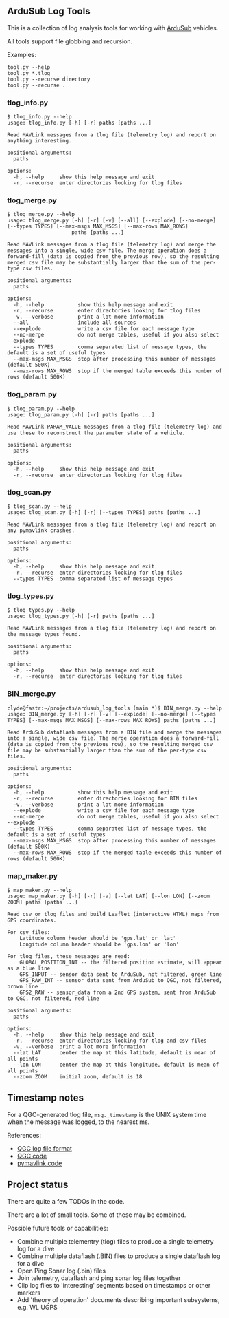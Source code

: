 ## ArduSub Log Tools

This is a collection of log analysis tools for working with [ArduSub](https://www.ardusub.com/) vehicles.

All tools support file globbing and recursion.

Examples:
~~~
tool.py --help
tool.py *.tlog
tool.py --recurse directory
tool.py --recurse .
~~~

### tlog_info.py

~~~
$ tlog_info.py --help
usage: tlog_info.py [-h] [-r] paths [paths ...]

Read MAVLink messages from a tlog file (telemetry log) and report on anything interesting.

positional arguments:
  paths

options:
  -h, --help     show this help message and exit
  -r, --recurse  enter directories looking for tlog files
~~~

### tlog_merge.py

~~~
$ tlog_merge.py --help
usage: tlog_merge.py [-h] [-r] [-v] [--all] [--explode] [--no-merge] [--types TYPES] [--max-msgs MAX_MSGS] [--max-rows MAX_ROWS]
                     paths [paths ...]

Read MAVLink messages from a tlog file (telemetry log) and merge the messages into a single, wide csv file. The merge operation does a
forward-fill (data is copied from the previous row), so the resulting merged csv file may be substantially larger than the sum of the per-
type csv files.

positional arguments:
  paths

options:
  -h, --help           show this help message and exit
  -r, --recurse        enter directories looking for tlog files
  -v, --verbose        print a lot more information
  --all                include all sources
  --explode            write a csv file for each message type
  --no-merge           do not merge tables, useful if you also select --explode
  --types TYPES        comma separated list of message types, the default is a set of useful types
  --max-msgs MAX_MSGS  stop after processing this number of messages (default 500K)
  --max-rows MAX_ROWS  stop if the merged table exceeds this number of rows (default 500K)
~~~

### tlog_param.py

~~~
$ tlog_param.py --help
usage: tlog_param.py [-h] [-r] paths [paths ...]

Read MAVLink PARAM_VALUE messages from a tlog file (telemetry log) and use these to reconstruct the parameter state of a vehicle.

positional arguments:
  paths

options:
  -h, --help     show this help message and exit
  -r, --recurse  enter directories looking for tlog files
~~~

### tlog_scan.py

~~~
$ tlog_scan.py --help
usage: tlog_scan.py [-h] [-r] [--types TYPES] paths [paths ...]

Read MAVLink messages from a tlog file (telemetry log) and report on any pymavlink crashes.

positional arguments:
  paths

options:
  -h, --help     show this help message and exit
  -r, --recurse  enter directories looking for tlog files
  --types TYPES  comma separated list of message types
~~~

### tlog_types.py

~~~
$ tlog_types.py --help
usage: tlog_types.py [-h] [-r] paths [paths ...]

Read MAVLink messages from a tlog file (telemetry log) and report on the message types found.

positional arguments:
  paths

options:
  -h, --help     show this help message and exit
  -r, --recurse  enter directories looking for tlog files
~~~

### BIN_merge.py

~~~
clyde@fastr:~/projects/ardusub_log_tools (main *)$ BIN_merge.py --help
usage: BIN_merge.py [-h] [-r] [-v] [--explode] [--no-merge] [--types TYPES] [--max-msgs MAX_MSGS] [--max-rows MAX_ROWS] paths [paths ...]

Read ArduSub dataflash messages from a BIN file and merge the messages into a single, wide csv file. The merge operation does a forward-fill
(data is copied from the previous row), so the resulting merged csv file may be substantially larger than the sum of the per-type csv files.

positional arguments:
  paths

options:
  -h, --help           show this help message and exit
  -r, --recurse        enter directories looking for BIN files
  -v, --verbose        print a lot more information
  --explode            write a csv file for each message type
  --no-merge           do not merge tables, useful if you also select --explode
  --types TYPES        comma separated list of message types, the default is a set of useful types
  --max-msgs MAX_MSGS  stop after processing this number of messages (default 500K)
  --max-rows MAX_ROWS  stop if the merged table exceeds this number of rows (default 500K)
~~~

### map_maker.py

~~~
$ map_maker.py --help
usage: map_maker.py [-h] [-r] [-v] [--lat LAT] [--lon LON] [--zoom ZOOM] paths [paths ...]

Read csv or tlog files and build Leaflet (interactive HTML) maps from GPS coordinates.

For csv files:
    Latitude column header should be 'gps.lat' or 'lat'
    Longitude column header should be 'gps.lon' or 'lon'

For tlog files, these messages are read:
    GLOBAL_POSITION_INT -- the filtered position estimate, will appear as a blue line
    GPS_INPUT -- sensor data sent to ArduSub, not filtered, green line
    GPS_RAW_INT -- sensor data sent from ArduSub to QGC, not filtered, brown line
    GPS2_RAW -- sensor_data from a 2nd GPS system, sent from ArduSub to QGC, not filtered, red line

positional arguments:
  paths

options:
  -h, --help     show this help message and exit
  -r, --recurse  enter directories looking for tlog and csv files
  -v, --verbose  print a lot more information
  --lat LAT      center the map at this latitude, default is mean of all points
  --lon LON      center the map at this longitude, default is mean of all points
  --zoom ZOOM    initial zoom, default is 18
~~~

## Timestamp notes

For a QGC-generated tlog file, `msg._timestamp` is the UNIX system time when the message was logged, to the nearest ms.

References:
* [QGC log file format](https://dev.qgroundcontrol.com/master/en/file_formats/mavlink.html)
* [QGC code](https://github.com/mavlink/qgroundcontrol/blob/245f9f1f9c475a24b02271e0b1a7a150f601f80d/src/comm/MAVLinkProtocol.cc#L280)
* [pymavlink code](https://github.com/ArduPilot/pymavlink/blob/d63c5ba4e9e20c702b0b7e31ab6bd71b80f161a5/mavutil.py#L1443)

## Project status

There are quite a few TODOs in the code.

There are a lot of small tools. Some of these may be combined.

Possible future tools or capabilities:
* Combine multiple telementry (tlog) files to produce a single telemetry log for a dive
* Combine multiple dataflash (.BIN) files to produce a single dataflash log for a dive
* Open Ping Sonar log (.bin) files
* Join telemetry, dataflash and ping sonar log files together
* Clip log files to 'interesting' segments based on timestamps or other markers
* Add 'theory of operation' documents describing important subsystems, e.g. WL UGPS